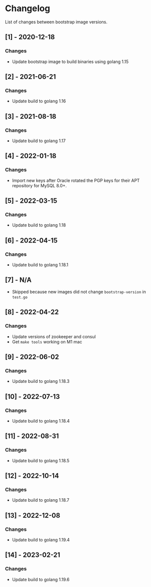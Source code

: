 # Changelog

List of changes between bootstrap image versions. 

## [1] - 2020-12-18
### Changes
- Update bootstrap image to build binaries using golang 1.15

## [2] - 2021-06-21
### Changes
- Update build to golang 1.16

## [3] - 2021-08-18
### Changes
- Update build to golang 1.17

## [4] - 2022-01-18
### Changes
- Import new keys after Oracle rotated the PGP keys for their APT repository for MySQL 8.0+.

## [5] - 2022-03-15
### Changes
- Update build to golang 1.18

## [6] - 2022-04-15
### Changes
- Update build to golang 1.18.1
 
## [7] - N/A
- Skipped because new images did not change `bootstrap-version` in `test.go`

## [8] - 2022-04-22
### Changes
- Update versions of zookeeper and consul
- Get `make tools` working on M1 mac

## [9] - 2022-06-02
### Changes
- Update build to golang 1.18.3

## [10] - 2022-07-13
### Changes
- Update build to golang 1.18.4

## [11] - 2022-08-31
### Changes
- Update build to golang 1.18.5

## [12] - 2022-10-14
### Changes
- Update build to golang 1.18.7

## [13] - 2022-12-08
### Changes
- Update build to golang 1.19.4

## [14] - 2023-02-21
### Changes
- Update build to golang 1.19.6
